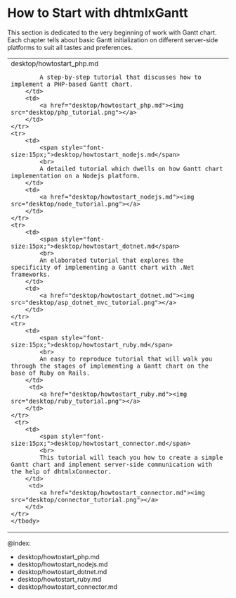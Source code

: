 How to Start with dhtmlxGantt
===============================


This section is dedicated to the very beginning of work with Gantt chart. Each chapter tells about basic Gantt initialization on different server-side
platforms to suit all tastes and preferences.

<table style='border-left:none !important;' cellspacing="0" cellpadding="5" border="0">
	<tbody>
    <tr>
		<td>
		    <span style="font-size:15px;">desktop/howtostart_php.md</span><br>
           
            A step-by-step tutorial that discusses how to implement a PHP-based Gantt chart. 
        </td>
        <td>
        	<a href="desktop/howtostart_php.md"><img src="desktop/php_tutorial.png"></a>
        </td>
    </tr>
    <tr>
        <td>
		    <span style="font-size:15px;">desktop/howtostart_nodejs.md</span>  
            <br>
            A detailed tutorial which dwells on how Gantt chart implementation on a Nodejs platform. 
        </td>
        <td>
        	<a href="desktop/howtostart_nodejs.md"><img src="desktop/node_tutorial.png"></a>
        </td>
    </tr>
    <tr>
        <td>
		    <span style="font-size:15px;">desktop/howtostart_dotnet.md</span>
            <br>
            An elaborated tutorial that explores the specificity of implementing a Gantt chart with .Net frameworks. 
        </td>
        <td>
        	<a href="desktop/howtostart_dotnet.md"><img src="desktop/asp_dotnet_mvc_tutorial.png"></a>
        </td>
    </tr>
    <tr>
        <td>
		    <span style="font-size:15px;">desktop/howtostart_ruby.md</span>
            <br>
         	An easy to reproduce tutorial that will walk you through the stages of implementing a Gantt chart on the base of Ruby on Rails. 
        </td> 
         <td>
        	<a href="desktop/howtostart_ruby.md"><img src="desktop/ruby_tutorial.png"></a>
        </td>
    </tr>	
     <tr>
        <td>
		    <span style="font-size:15px;">desktop/howtostart_connector.md</span>
            <br>
         	This tutorial will teach you how to create a simple Gantt chart and implement server-side communication with the help of dhtmlxConnector. 
        </td> 
         <td>
        	<a href="desktop/howtostart_connector.md"><img src="desktop/connector_tutorial.png"></a>
        </td>
    </tr>
    </tbody>
</table>



@index:
- desktop/howtostart_php.md
- desktop/howtostart_nodejs.md
- desktop/howtostart_dotnet.md
- desktop/howtostart_ruby.md
- desktop/howtostart_connector.md

